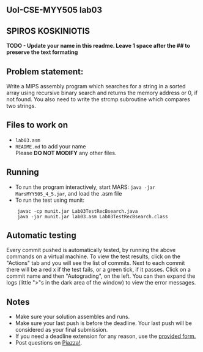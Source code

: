 
## UoI-CSE-MYY505 lab03

## SPIROS KOSKINIOTIS

**TODO - Update your name in this readme. Leave 1 space after the ## to preserve the text formating**


## Problem statement:
Write a MIPS assembly program which searches for a string in a sorted array using recursive binary search and
returns the memory address or 0, if not found. You also need to write the strcmp subroutine which compares two strings.
 
## Files to work on
* `lab03.asm` 
* `README.md` to add your name<br/>
Please **DO NOT MODIFY** any other files. 
      
## Running 
* To run the program interactively, start MARS: `java -jar MarsMYY505_4_5.jar`, and load the .asm file
* To run the test using munit: <br/>
```
    javac -cp munit.jar Lab03TestRecBsearch.java
    java -jar munit.jar lab03.asm Lab03TestRecBsearch.class
```

## Automatic testing 
Every commit pushed is automatically tested, by running the above commands on a virtual machine.
To view the test results, click on the "Actions" tab and you will see the list of commits.
Next to each commit there will be a red x if the test fails, or a green tick, if it passes. Click on a commit name and then "Autograding", on the left. You can then expand the logs (little ">"s in the dark area of the window) to view the error messages.

## Notes
* Make sure your solution assembles and runs.
* Make sure your last push is before the deadline. Your last push will be considered as your final submission.
* If you need a deadline extension for any reason, use the [provided form.](https://forms.gle/ZoRVSsbghBZAqPM27)
* Post questions on [Piazza!](https://piazza.com/uoi.gr/fall2020/myy505/home).

